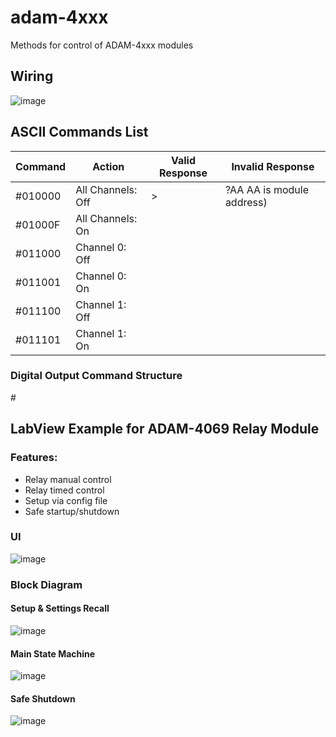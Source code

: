 # adam-4xxx
Methods for control of ADAM-4xxx modules

## Wiring
![image](https://github.com/user-attachments/assets/08e5e9f3-cdbb-4225-b618-eac8455807b8)



## ASCII Commands List
| Command | Action            |  Valid Response | Invalid Response |
|---      |---                |---              |---               |
| #010000 | All Channels: Off | >               | ?AA AA is module address)            |
| #01000F | All Channels: On  |
| #011000 | Channel 0: Off    |
| #011001 | Channel 0: On     |
| #011100 | Channel 1: Off    |
| #011101 | Channel 1: On     |

### Digital Output Command Structure


\#





## LabView Example for ADAM-4069 Relay Module

 ### Features:
- Relay manual control
- Relay timed control
- Setup via config file
- Safe startup/shutdown
### UI
 ![image](https://github.com/ImogenWren/adam-4069/assets/97303986/7fdd7b80-c65b-4527-a53a-29ff03361982)


 ### Block Diagram

 #### Setup & Settings Recall
 ![image](https://github.com/ImogenWren/adam-4069/assets/97303986/6d77dd08-8947-4233-b4d9-ee85ab8510fc)


 #### Main State Machine
 ![image](https://github.com/ImogenWren/adam-4069/assets/97303986/319e2c4b-f222-47b8-a6c3-c9633bafccf8)

 #### Safe Shutdown
 ![image](https://github.com/ImogenWren/adam-4069/assets/97303986/c706ec72-f9c8-4cf7-9e1d-ffe9976faa28)


